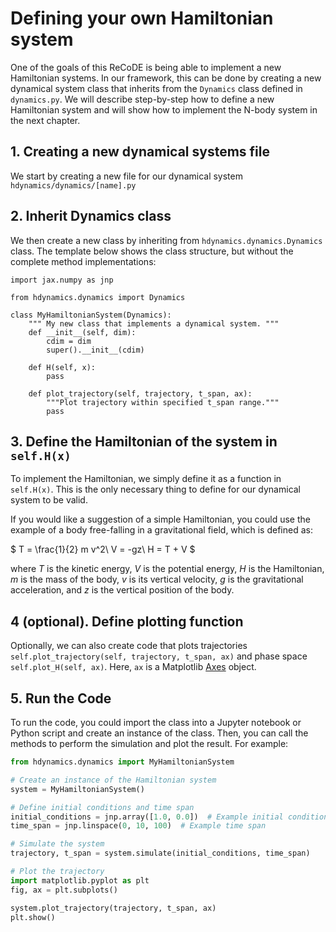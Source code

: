 # Defining your own Hamiltonian system

One of the goals of this ReCoDE is being able to implement a new Hamiltonian systems. In our framework, this can be done by creating a new dynamical system class that inherits from the `Dynamics` class defined in `dynamics.py`. We will describe step-by-step how to define a new Hamiltonian system and will show how to implement the N-body system in the next chapter.


## 1. Creating a new dynamical systems file

We start by creating a new file for our dynamical system `hdynamics/dynamics/[name].py`

## 2. Inherit Dynamics class

We then create a new class by inheriting from `hdynamics.dynamics.Dynamics` class. The template below shows the class structure, but without the complete method implementations:

```
import jax.numpy as jnp

from hdynamics.dynamics import Dynamics

class MyHamiltonianSystem(Dynamics):
    """ My new class that implements a dynamical system. """
    def __init__(self, dim):
        cdim = dim
        super().__init__(cdim)

    def H(self, x):
        pass

    def plot_trajectory(self, trajectory, t_span, ax):
        """Plot trajectory within specified t_span range."""
        pass
```

## 3. Define the Hamiltonian of the system in `self.H(x)`

To implement the Hamiltonian, we simply define it as a function in `self.H(x)`.
This is the only necessary thing to define for our dynamical system to be valid.

If you would like a suggestion of a simple Hamiltonian, you could use the example of a body free-falling in a gravitational field, which is defined as:

$
T = \frac{1}{2} m v^2\\
V = -gz\\
H = T + V
$

where $T$ is the kinetic energy, $V$ is the potential energy, $H$ is the Hamiltonian, $m$ is the mass of the body, $v$ is its vertical velocity, $g$ is the gravitational acceleration, and $z$ is the vertical position of the body.

## 4 (optional). Define plotting function

Optionally, we can also create code that plots trajectories `self.plot_trajectory(self, trajectory, t_span, ax)` and phase space `self.plot_H(self, ax)`. Here, `ax` is a Matplotlib <a href="https://matplotlib.org/stable/api/axes_api.html">Axes</a> object.

## 5. Run the Code
To run the code, you could import the class into a Jupyter notebook or Python script and create an instance of the class. Then, you can call the methods to perform the simulation and plot the result. For example:

```python
from hdynamics.dynamics import MyHamiltonianSystem

# Create an instance of the Hamiltonian system
system = MyHamiltonianSystem()

# Define initial conditions and time span
initial_conditions = jnp.array([1.0, 0.0])  # Example initial conditions
time_span = jnp.linspace(0, 10, 100)  # Example time span

# Simulate the system
trajectory, t_span = system.simulate(initial_conditions, time_span)

# Plot the trajectory
import matplotlib.pyplot as plt
fig, ax = plt.subplots()

system.plot_trajectory(trajectory, t_span, ax)
plt.show()
```